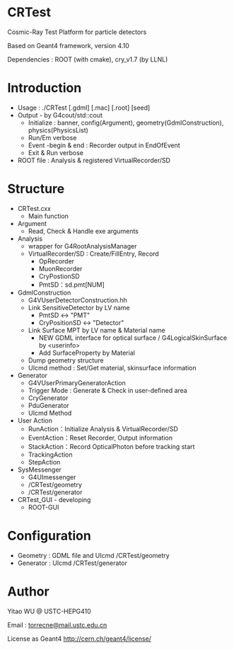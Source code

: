 # CRTest

Cosmic-Ray Test Platform for particle detectors

Based on Geant4 framework, version 4.10

Dependencies : ROOT (with cmake), cry_v1.7 (by LLNL)

# Introduction
* Usage : ./CRTest [.gdml] [.mac] [.root] [seed]
* Output - by G4cout/std::cout
  - Initialize : banner, config(Argument), geometry(GdmlConstruction), physics(PhysicsList)
  - Run/Em verbose
  - Event -begin & end : Recorder output in EndOfEvent
  - Exit & Run verbose
* ROOT file : Analysis & registered VirtualRecorder/SD

# Structure
* CRTest.cxx
  * Main function
* Argument
	- Read, Check & Handle exe arguments
* Analysis
	- wrapper for G4RootAnalysisManager
  - VirtualRecorder/SD : Create/FillEntry, Record
    - OpRecorder
    - MuonRecorder
    - CryPostionSD
    - PmtSD：sd.pmt[NUM]
* GdmlConstruction
	- G4VUserDetectorConstruction.hh
  * Link SensitiveDetector by LV name
  	* PmtSD <-> "PMT"
    * CryPositionSD <-> "Detector"
  * Link Surface MPT by LV name & Material name 
    * NEW GDML interface for optical surface / G4LogicalSkinSurface by \<userinfo\>
    * Add SurfaceProperty by Material
  * Dump geometry structure
  * UIcmd method : Set/Get material, skinsurface information
* Generator
	- G4VUserPrimaryGeneratorAction
	- Trigger Mode : Generate & Check in user-defined area
  * CryGenerator
  * PduGenerator
  * UIcmd Method
* User Action
	* RunAction：Initialize Analysis & VirtualRecorder/SD
	* EventAction：Reset Recorder, Output information
	* StackAction：Record OpticalPhoton before tracking start
	* TrackingAction
	* StepAction
* SysMessenger
	- G4UImessenger
	* /CRTest/geometry
	* /CRTest/generator
* CRTest_GUI - developing
  - ROOT-GUI

# Configuration
* Geometry : GDML file and UIcmd /CRTest/geometry
* Generator : UIcmd /CRTest/generator 

# Author
Yitao WU @ USTC-HEPG410

Email : torrecne@mail.ustc.edu.cn

License as Geant4 http://cern.ch/geant4/license/